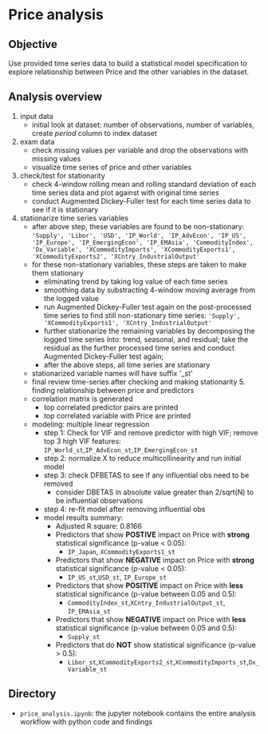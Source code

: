 # Price analysis

## Objective

Use provided time series data to build a statistical model specification to explore relationship between Price and the other variables in the dataset. 

## Analysis overview
   1. input data
      * initial look at dataset: number of observations, number of variables, create _period_ column to index dataset
   2. exam data
      * check missing values per variable and drop the observations with missing values
      * visualize time series of price and other variables
   3. check/test for stationarity
      * check 4-window rolling mean and rolling standard deviation of each time series data and plot against with original time series
      * conduct Augmented Dickey-Fuller test for each time series data to see if it is  stationary
   4. stationarize time series variables
      * after above step, these variables are found to be non-stationary:
          ```'Supply', 'Libor', 'USD', 'IP_World', 'IP_AdvEcon', 'IP_US', 'IP_Europe', 'IP_EmergingEcon', 'IP_EMAsia', 'CommodityIndex',               'Dx_Variable', 'XCommodityImports', 'XCommodityExports1', 'XCommodityExports2', 'XCntry_IndustrialOutput'```
      * for these non-stationary variables, these steps are taken to make them stationary
        * eliminating trend by taking log value of each time series
        * smoothing  data by substracting 4-window moving average from the logged value
        * run Augmented Dickey-Fuller test again on the post-processed time series to find still non-stationary time series: 
        ```'Supply', 'XCommodityExports1', 'XCntry_IndustrialOutput'```
        * further stationarize the remaining variables by decomposing the logged time series into: trend, seasonal, and residual; take the           residual as the further processed time series and conduct Augmented Dickey-Fuller test again;
        * after the above steps, all time series are stationary
       * stationarized variable names will have suffix '_st'
       * final review time-series after checking and making stationarity
     5. finding relationship between price and predictors
        * correlation matrix is generated
          * top correlated predictor pairs are printed
          * top correlated variable with Price are printed
        * modeling: multiple linear regression
          * step 1: Check for VIF and remove predictor with high VIF; remove top 3 high VIF features: `IP_World_st`,`IP_AdvEcon_st`,`IP_EmergingEcon_st`
          * step 2: normalize X to reduce multicollinearity and run initial model
          * step 3: check DFBETAS to see if any influential obs need to be removed 
            * consider DBETAS in absolute value greater than  2/sqrt(N)  to be influential observations
          * step 4: re-fit model after removing influential obs
          * model results summary: 
            * Adjusted R square: 0.8166
            * Predictors that show **POSTIVE** impact on Price with **strong** statistical significance (p-value < 0.05): 
              * `IP_Japan`, `XCommodityExports1_st`
            * Predictors that show **NEGATIVE** impact on Price with **strong** statistical significance (p-value < 0.05):  
              * `IP_US_st`,`USD_st`, `IP_Europe_st`
            * Predictors that show **POSITIVE** impact on Price with **less** statistical significance (p-value between 0.05 and 0.5): 
              * `CommodityIndex_st`,`XCntry_IndustrialOutput_st`, `IP_EMAsia_st`
            * Predictors that show **NEGATIVE** impact on Price with **less** statistical significance (p-value between 0.05 and 0.5):
              * `Supply_st`
            * Predictors that do **NOT** show statistical significance (p-value > 0.5):
              * `Libor_st`,`XCommodityExports2_st`,`XCommodityImports_st`,`Dx_Variable_st`

## Directory
   * `price_analysis.ipynb`: the jupyter notebook contains the entire analysis workflow with python code and findings
   
   

